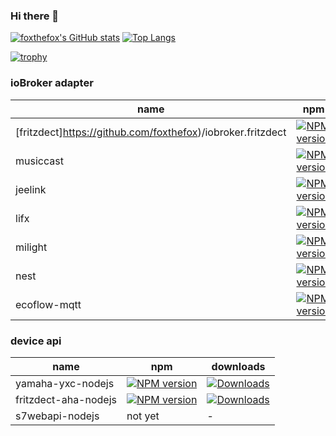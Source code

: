 ### Hi there 👋

[![foxthefox's GitHub stats](https://github-readme-stats.vercel.app/api?username=foxthefox)](https://github.com/foxthefox/github-readme-stats)
[![Top Langs](https://github-readme-stats.vercel.app/api/top-langs/?username=foxthefox&layout=compact)](https://github.com/foxthefox/github-readme-stats)

[![trophy](https://github-profile-trophy.vercel.app/?username=foxthefox)](https://github.com/ryo-ma/github-profile-trophy)

### ioBroker adapter
|name|npm|installed|downloads|
|----|---|---------|-|
|[fritzdect]https://github.com/foxthefox)/iobroker.fritzdect|[![NPM version](https://img.shields.io/npm/v/iobroker.fritzdect?style=flat-square)](https://www.npmjs.com/package/iobroker.fritzdect)|![Installed](http://iobroker.live/badges/fritzdect-installed.svg)|[![Downloads](https://img.shields.io/npm/dm/iobroker.fritzdect?label=npm%20downloads&style=flat-square)](https://www.npmjs.com/package/iobroker.fritzdect)|
|musiccast|[![NPM version](https://img.shields.io/npm/v/iobroker.musiccast?style=flat-square)](https://www.npmjs.com/package/iobroker.musiccast)|![Installed](http://iobroker.live/badges/musiccast-installed.svg)|[![Downloads](https://img.shields.io/npm/dm/iobroker.musiccast?label=npm%20downloads&style=flat-square)](https://www.npmjs.com/package/iobroker.musiccast)|
|jeelink|[![NPM version](https://img.shields.io/npm/v/iobroker.jeelink?style=flat-square)](https://www.npmjs.com/package/iobroker.jeelink)|![Installed](http://iobroker.live/badges/jeelink-installed.svg)|[![Downloads](https://img.shields.io/npm/dm/iobroker.jeelink?label=npm%20downloads&style=flat-square)](https://www.npmjs.com/package/iobroker.jeelink)|
|lifx|[![NPM version](https://img.shields.io/npm/v/iobroker.lifx?style=flat-square)](https://www.npmjs.com/package/iobroker.lifx)|![Installed](http://iobroker.live/badges/lifx-installed.svg)|[![Downloads](https://img.shields.io/npm/dm/iobroker.lifx?label=npm%20downloads&style=flat-square)](https://www.npmjs.com/package/iobroker.lifx)|
|milight|[![NPM version](https://img.shields.io/npm/v/iobroker.milight?style=flat-square)](https://www.npmjs.com/package/iobroker.milight)|![Installed](http://iobroker.live/badges/milight-installed.svg)|[![Downloads](https://img.shields.io/npm/dm/iobroker.milight?label=npm%20downloads&style=flat-square)](https://www.npmjs.com/package/iobroker.milight)|
|nest|[![NPM version](https://img.shields.io/npm/v/iobroker.nest?style=flat-square)](https://www.npmjs.com/package/iobroker.nest)|![Installed](http://iobroker.live/badges/nest-installed.svg)|[![Downloads](https://img.shields.io/npm/dm/iobroker.nest?label=npm%20downloads&style=flat-square)](https://www.npmjs.com/package/iobroker.nest)|
|ecoflow-mqtt|[![NPM version](https://img.shields.io/npm/v/iobroker.ecoflow-mqtt?style=flat-square)](https://www.npmjs.com/package/iobroker.ecoflow-mqtt)|![Installed](http://iobroker.live/badges/ecoflow-mqtt-installed.svg)|[![Downloads](https://img.shields.io/npm/dm/iobroker.ecoflow-mqtt?label=npm%20downloads&style=flat-square)](https://www.npmjs.com/package/iobroker.ecoflow-mqtt)|

### device api
|name|npm|downloads|
|----|---|---------|
|yamaha-yxc-nodejs|[![NPM version](https://img.shields.io/npm/v/yamaha-yxc-nodejs?style=flat-square)](https://www.npmjs.com/package/yamaha-yxc-nodejs)|[![Downloads](https://img.shields.io/npm/dm/yamaha-yxc-nodejs?label=npm%20downloads&style=flat-square)](https://www.npmjs.com/package/yamaha-yxc-nodejs)|
|fritzdect-aha-nodejs|[![NPM version](https://img.shields.io/npm/v/fritzdect-aha-nodejs?style=flat-square)](https://www.npmjs.com/package/fritzdect-aha-nodejs)|[![Downloads](https://img.shields.io/npm/dm/fritzdect-aha-nodejs?label=npm%20downloads&style=flat-square)](https://www.npmjs.com/package/fritzdect-aha-nodejs)|
|s7webapi-nodejs|not yet|-|

<!--
**foxthefox/foxthefox** is a ✨ _special_ ✨ repository because its `README.md` (this file) appears on your GitHub profile.

Here are some ideas to get you started:

- 🔭 I’m currently working on ...
- 🌱 I’m currently learning ...
- 👯 I’m looking to collaborate on ...
- 🤔 I’m looking for help with ...
- 💬 Ask me about ...
- 📫 How to reach me: ...
- 😄 Pronouns: ...
- ⚡ Fun fact: ...

[![NPM version](https://img.shields.io/npm/v/iobroker.${packageName}?style=flat-square)](https://www.npmjs.com/package/iobroker.${packageName})
![Beta](https://img.shields.io/npm/v/iobroker.${packageName}.svg?color=red&label=beta)
![Stable](http://iobroker.live/badges/${packageName}-stable.svg)
![Installed](http://iobroker.live/badges/${packageName}-installed.svg)
[![Downloads](https://img.shields.io/npm/dm/iobroker.${packageName}?label=npm%20downloads&style=flat-square)](https://www.npmjs.com/package/iobroker.${packageName})


-->

